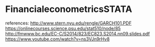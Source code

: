 # FinancialeconometricsSTATA


references: 
http://www.stern.nyu.edu/rengle/GARCH101.PDF
https://onlinecourses.science.psu.edu/stat510/node/85
http://fmwww.bc.edu/EC-C/S2014/823/EC823.S2014.nn09.slides.pdf
https://www.youtube.com/watch?v=ns3VJn9rHv8
